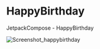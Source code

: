 # HappyBirthday
JetpackCompose - HappyBirthday

![Screenshot_happybirthday](https://user-images.githubusercontent.com/79766537/198238783-db26dbce-9e6f-43d2-b026-483145ccc18c.png)

